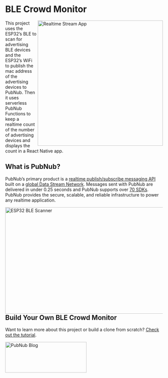 # BLE Crowd Monitor

<a href="https://www.pubnub.com/blog/build-bluetooth-low-energy-arduino-crowd-monitor-scanner-esp32-p1" target="_blank" rel="noopener"><img align="right" src="https://www.pubnub.com/blog/wp-content/uploads/2019/08/7-2-9.gif" alt="Realtime Stream App" height="400" /></a>

This project uses the ESP32’s BLE to scan for advertising BLE devices and the ESP32’s WiFi to publish the mac address of the advertising devices to PubNub. Then it uses serverless PubNub Functions to keep a realtime count of the number of advertising devices and displays the count in a React Native app.

## What is PubNub?

PubNub’s primary product is a [realtime publish/subscribe messaging API](https://www.pubnub.com/products/realtime-messaging/) built on a [global Data Stream Network](https://www.pubnub.com/products/global-data-stream-network/). Messages sent with PubNub are delivered in under 0.25 seconds and PubNub supports over [70 SDKs](https://www.pubnub.com/docs). PubNub provides the secure, scalable, and reliable infrastructure to power any realtime application.

<a href="https://www.pubnub.com/blog/build-bluetooth-low-energy-arduino-crowd-monitor-scanner-esp32-p1" target="_blank" rel="noopener noreferrer"><img align="right" src="https://www.pubnub.com/blog/wp-content/uploads/2019/08/di.png" alt="ESP32 BLE Scanner" width="510" height="340" /></a>

## Build Your Own BLE Crowd Monitor

Want to learn more about this project or build a clone from scratch? [Check out the tutorial](https://www.pubnub.com/blog/build-bluetooth-low-energy-arduino-crowd-monitor-scanner-esp32-p1).

<a href="https://www.pubnub.com/blog/build-bluetooth-low-energy-arduino-crowd-monitor-scanner-esp32-p1">
    <img alt="PubNub Blog" src="https://i.imgur.com/aJ927CO.png" width=260 height=98/>
</a>
